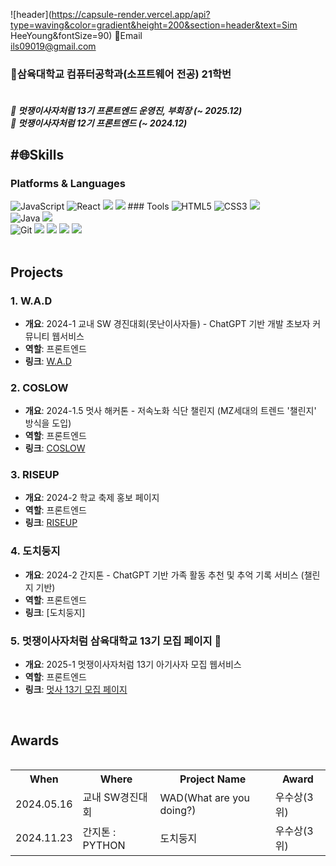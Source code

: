 ![header](https://capsule-render.vercel.app/api?type=waving&color=gradient&height=200&section=header&text=Sim HeeYoung&fontSize=90)
📧Email<br />ils09019@gmail.com

<div align="left">
  <h3>🏫삼육대학교 컴퓨터공학과(소프트웨어 전공) 21학번 </h3>
  <h5>
    <br />🦁 멋쟁이사자처럼 13기 프론트엔드 운영진, 부회장 (~ 2025.12)
    <br />🦁 멋쟁이사자처럼 12기 프론트엔드 (~ 2024.12)
  </h5>
</div>

<div align="left"> 

#🌐Skills
------
### Platforms & Languages
<img src="https://img.shields.io/badge/javascript-F7DF1E.svg?style=for-the-badge&logo=javascript&logoColor=20232a" alt="JavaScript">
  <img src="https://img.shields.io/badge/react-20232a.svg?style=for-the-badge&logo=react&logoColor=61DAFB" alt="React">
  <img src="https://img.shields.io/badge/Next.js-000000?style=for-the-badge&logo=Next.js&logoColor=white"/>
  <img src="https://img.shields.io/badge/typescript-3178C6?style=for-the-badge&logo=typescript&logoColor=white"/>
### Tools
  <img src="https://img.shields.io/badge/html5-E34F26.svg?style=for-the-badge&logo=html5&logoColor=white" alt="HTML5">
  <img src="https://img.shields.io/badge/css3-1572B6.svg?style=for-the-badge&logo=css3&logoColor=white" alt="CSS3">
  <img src="https://img.shields.io/badge/Node.js-43853D?style=for-the-badge&logo=node.js&logoColor=white">
  <br />
  <img src="https://img.shields.io/badge/Java-007396.svg?style=for-the-badge&logo=Java&logoColor=white" alt="Java">
  <img src="https://img.shields.io/badge/Kotlin-7F52FF?style=for-the-badge&logo=kotlin&logoColor=white">
  <br />
  <img src="https://img.shields.io/badge/git-F05033.svg?style=for-the-badge&logo=git&logoColor=white" alt="Git">
  <img src="https://img.shields.io/badge/Amazon_AWS-FF9900?style=for-the-badge&logo=amazonaws&logoColor=white">
  <img src="https://img.shields.io/badge/Android Studio-3DDC84?style=for-the-badge&logo=android-studio&logoColor=white">
  <img src="https://img.shields.io/badge/Eclipse-2C2255?style=for-the-badge&logo=eclipse&logoColor=white">
  <img src="https://img.shields.io/badge/Visual_Studio-5C2D91?style=for-the-badge&logo=visual%20studio&logoColor=white">
</div>
<br />
<div align="left"> 
  
  ## Projects
### **1. W.A.D** 
- **개요**: 2024-1 교내 SW 경진대회(못난이사자들) - ChatGPT 기반 개발 초보자 커뮤니티 웹서비스  
- **역할**: 프론트엔드  
- **링크**: [W.A.D](https://wad-uglylion-e5cf0llq1-no4hs-projects.vercel.app/)

### **2. COSLOW**  
- **개요**: 2024-1.5 멋사 해커톤 - 저속노화 식단 챌린지 (MZ세대의 트렌드 '챌린지' 방식을 도입)  
- **역할**: 프론트엔드  
- **링크**: [COSLOW](https://coslow-n1wllud5k-no4hs-projects.vercel.app/)

### **3. RISEUP**   
- **개요**: 2024-2 학교 축제 홍보 페이지  
- **역할**: 프론트엔드  
- **링크**: [RISEUP](https://syu-2024-festival-filxd66e8-no4hs-projects.vercel.app/)

### **4. 도치둥지**
- **개요**: 2024-2 간지톤 - ChatGPT 기반 가족 활동 추천 및 추억 기록 서비스 (챌린지 기반)
- **역할**: 프론트엔드
- **링크**: [도치둥지]

### **5. 멋쟁이사자처럼 삼육대학교 13기 모집 페이지** 🦁  
- **개요**: 2025-1 멋쟁이사자처럼 13기 아기사자 모집 웹서비스  
- **역할**: 프론트엔드  
- **링크**: [멋사 13기 모집 페이지](https://syu-likelion.org/)
</div>
<br />
<div align="left"> 
  
## Awards
  <table align="left">
    <tr>
      <th>When</th>
      <th>Where</th>
      <th>Project Name</th>
      <th>Award</th>
    </tr>
    <tr>
      <td>2024.05.16</td>
      <td>교내 SW경진대회</td>
      <td>WAD(What are you doing?)</td>
      <td>우수상(3위)</td>
    </tr>
    <tr>
      <td>2024.11.23</td>
      <td>간지톤 : PYTHON</td>
      <td>도치둥지</td>
      <td>우수상(3위)</td>
    </tr>
  </table>
</div>
